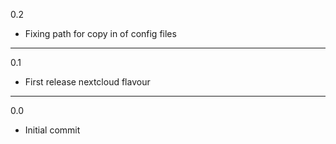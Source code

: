 0.2

* Fixing path for copy in of config files

---

0.1

* First release nextcloud flavour

---

0.0

* Initial commit